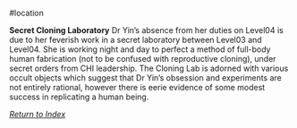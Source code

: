 #location 

**Secret Cloning Laboratory**
Dr Yin’s absence from her duties on Level04 is due to her feverish work in a secret laboratory between Level03 and Level04. She is working night and day to perfect a method of full-body human fabrication (not to be confused with reproductive cloning), under secret orders from CHI leadership. The Cloning Lab is adorned with various occult objects which suggest that Dr Yin’s obsession and experiments are not entirely rational, however there is eerie evidence of some modest success in replicating a human being.

*[Return to Index](index2.md)*
